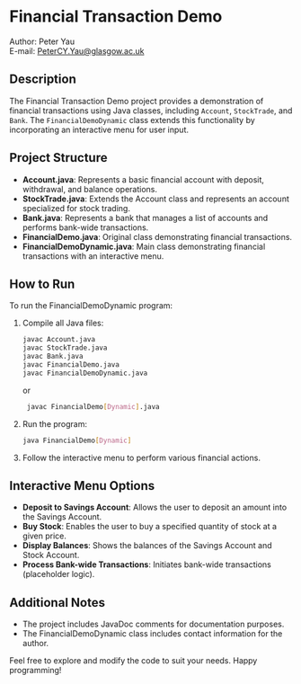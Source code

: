 # Financial Transaction Demo

Author: Peter Yau  
E-mail: PeterCY.Yau@glasgow.ac.uk

## Description

The Financial Transaction Demo project provides a demonstration of financial transactions using Java classes, including `Account`, `StockTrade`, and `Bank`. The `FinancialDemoDynamic` class extends this functionality by incorporating an interactive menu for user input.

## Project Structure

- **Account.java**: Represents a basic financial account with deposit, withdrawal, and balance operations.
- **StockTrade.java**: Extends the Account class and represents an account specialized for stock trading.
- **Bank.java**: Represents a bank that manages a list of accounts and performs bank-wide transactions.
- **FinancialDemo.java**: Original class demonstrating financial transactions.
- **FinancialDemoDynamic.java**: Main class demonstrating financial transactions with an interactive menu.

## How to Run

To run the FinancialDemoDynamic program:

1. Compile all Java files:

    ```bash
    javac Account.java
    javac StockTrade.java
    javac Bank.java
   javac FinancialDemo.java
    javac FinancialDemoDynamic.java
    ```
   or 
   ```bash
    javac FinancialDemo[Dynamic].java
   ```

2. Run the program:

    ```bash
    java FinancialDemo[Dynamic]
    ```

3. Follow the interactive menu to perform various financial actions.

## Interactive Menu Options

- **Deposit to Savings Account**: Allows the user to deposit an amount into the Savings Account.
- **Buy Stock**: Enables the user to buy a specified quantity of stock at a given price.
- **Display Balances**: Shows the balances of the Savings Account and Stock Account.
- **Process Bank-wide Transactions**: Initiates bank-wide transactions (placeholder logic).

## Additional Notes

- The project includes JavaDoc comments for documentation purposes.
- The FinancialDemoDynamic class includes contact information for the author.

Feel free to explore and modify the code to suit your needs. Happy programming!